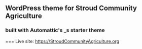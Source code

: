 ## WordPress theme for Stroud Community Agriculture

### built with Automattic's **_s** starter theme
===
Live site: https://StroudCommunityAgriculture.org

